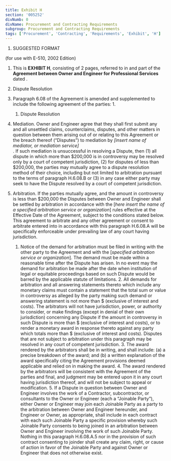```yaml
---
title: Exhibit H
section: '005252'
divNumb: 0
divName: Procurement and Contracting Requirements
subgroup: Procurement and Contracting Requirements
tags: ['Procurement', 'Contracting', 'Requirements', 'Exhibit', 'H']
---
```


   1. SUGGESTED FORMAT

(for use with E-510, 2002 Edition)
   1. This is **EXHIBIT H**, consisting of 2 pages, referred to in and part of the **Agreement between Owner and Engineer for Professional Services** dated .
   1. Dispute Resolution
   1. Paragraph 6.08 of the Agreement is amended and supplemented to include the following agreement of the parties:
      1. 
		1. Dispute Resolution
   1. Mediation. Owner and Engineer agree that they shall first submit any and all unsettled claims, counterclaims, disputes, and other matters in question between them arising out of or relating to this Agreement or the breach thereof (“Disputes”) to mediation by *[insert name of mediator, or mediation service]*   
 . 
If such mediation is unsuccessful in resolving a Dispute, then (1) all dispute in which more than $200,000 is in controversy may be resolved only by a court of competent jurisdiction, (2) for disputes of less than $200,000, the parties may mutually agree to a dispute resolution method of their choice, including but not limited to arbitration pursuant to the terms of paragraph H.6.08.B or (3) in any case either party may seek to have the Dispute resolved by a court of competent jurisdiction.
   1. Arbitration. If the parties mutually agree, and the amount in controversy is less than $200,000 the Disputes between Owner and Engineer shall be settled by arbitration in accordance with the  [*here insert the name of a specified arbitration service or organization*] rules effective at the Effective Date of the Agreement, subject to the conditions stated below. This agreement to arbitrate and any other agreement or consent to arbitrate entered into in accordance with this paragraph H.6.08.A will be specifically enforceable under prevailing law of any court having jurisdiction.

		1. Notice of the demand for arbitration must be filed in writing with the other party to the Agreement and with the  [*specified arbitration service or organization*]. The demand must be made within a reasonable time after the Dispute has arisen. In no event may the demand for arbitration be made after the date when institution of legal or equitable proceedings based on such Dispute would be barred by the applicable statute of limitations.
			2. All demands for arbitration and all answering statements thereto which include any monetary claims must contain a statement that the total sum or value in controversy as alleged by the party making such demand or answering statement is not more than $ (exclusive of interest and costs). The arbitrators will not have jurisdiction, power, or authority to consider, or make findings (except in denial of their own jurisdiction) concerning any Dispute if the amount in controversy in such Dispute is more than $ (exclusive of interest and costs), or to render a monetary award in response thereto against any party which totals more than $ (exclusive of interest and costs). Disputes that are not subject to arbitration under this paragraph may be resolved in any court of competent jurisdiction.
			3. The award rendered by the arbitrators shall be in writing, and shall include: (a) a precise breakdown of the award; and (b) a written explanation of the award specifically citing the Agreement provisions deemed applicable and relied on in making the award.
			4. The award rendered by the arbitrators will be consistent with the Agreement of the parties and final, and judgment may be entered upon it in any court having jurisdiction thereof, and will not be subject to appeal or modification.
			5. If a Dispute in question between Owner and Engineer involves the work of a Contractor, subcontractor, or consultants to the Owner or Engineer (each a “Joinable Party”), either Owner or Engineer may join each Joinable Party as a party to the arbitration between Owner and Engineer hereunder, and Engineer or Owner, as appropriate, shall include in each contract with each such Joinable Party a specific provision whereby such Joinable Party consents to being joined in an arbitration between Owner and Engineer involving the work of such Joinable Party. Nothing in this paragraph H.6.08.A.5 nor in the provision of such contract consenting to joinder shall create any claim, right, or cause of action in favor of the Joinable Party and against Owner or Engineer that does not otherwise exist.


